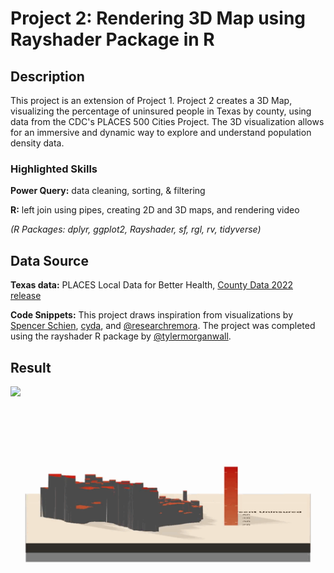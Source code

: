 
# Project 2: Rendering 3D Map using Rayshader Package in R

## Description
This project is an extension of Project 1. Project 2 creates a 3D Map, visualizing the percentage of uninsured people in Texas by county, using data from the CDC's PLACES 500 Cities Project. The 3D visualization allows for an immersive and dynamic way to explore and understand population density data. 

### Highlighted Skills
**Power Query:** data cleaning, sorting, & filtering

**R:** left join using pipes, creating 2D and 3D maps, and rendering video

*(R Packages: dplyr, ggplot2, Rayshader, sf, rgl, rv, tidyverse)*   

## Data Source
**Texas data:** PLACES Local Data for Better Health, [County Data 2022 release](https://chronicdata.cdc.gov/500-Cities-Places/PLACES-Local-Data-for-Better-Health-County-Data-20/swc5-untb)

**Code Snippets:** This project draws inspiration from  visualizations by [Spencer Schien](https://github.com/Pecners), [cyda](https://github.com/cydalytics/HK_Properties_Price_Distribution), and [@researchremora](https://twitter.com/search?lang=en&q=%23rayshader). The project was completed using the rayshader R package by [@tylermorganwall](https://twitter.com/tylermorganwall).


## Result

![](https://github.com/pammoon14/Texas3D/blob/main/video/GIF_Texas3D_video1.gif)

![](https://github.com/pammoon14/Texas3D/blob/main/video/ezgif.com-gif-maker.gif)





